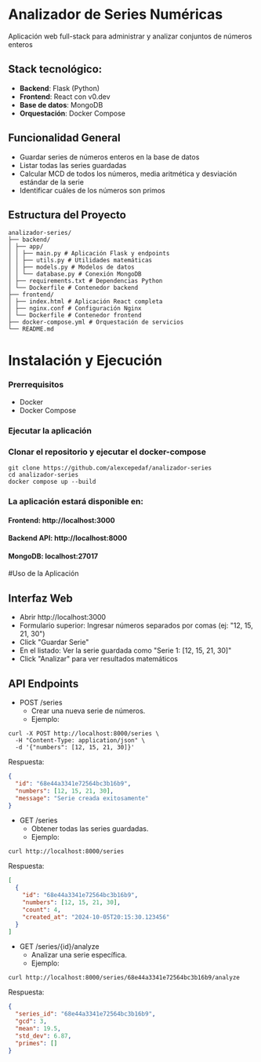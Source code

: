 # Analizador de Series Numéricas

Aplicación web full-stack para administrar y analizar conjuntos de números enteros

## Stack tecnológico:
- **Backend**: Flask (Python)
- **Frontend**: React con v0.dev
- **Base de datos**: MongoDB
- **Orquestación**: Docker Compose

## Funcionalidad General
- Guardar series de números enteros en la base de datos
- Listar todas las series guardadas
- Calcular MCD de todos los números, media aritmética y desviación estándar de la serie
- Identificar cuáles de los números son primos

## Estructura del Proyecto

```
analizador-series/
├── backend/
│ ├── app/
│ │ ├── main.py # Aplicación Flask y endpoints
│ │ ├── utils.py # Utilidades matemáticas
│ │ ├── models.py # Modelos de datos
│ │ └── database.py # Conexión MongoDB
│ ├── requirements.txt # Dependencias Python
│ └── Dockerfile # Contenedor backend
├── frontend/
│ ├── index.html # Aplicación React completa
│ ├── nginx.conf # Configuración Nginx
│ └── Dockerfile # Contenedor frontend
├── docker-compose.yml # Orquestación de servicios
└── README.md
```

# Instalación y Ejecución

### Prerrequisitos
- Docker
- Docker Compose

### Ejecutar la aplicación
### Clonar el repositorio y ejecutar el docker-compose
```
git clone https://github.com/alexcepedaf/analizador-series
cd analizador-series
docker compose up --build
```

### La aplicación estará disponible en:
#### Frontend: http://localhost:3000
#### Backend API: http://localhost:8000
#### MongoDB: localhost:27017

#Uso de la Aplicación

## Interfaz Web
- Abrir http://localhost:3000
- Formulario superior: Ingresar números separados por comas (ej: "12, 15, 21, 30")
- Click "Guardar Serie"
- En el listado: Ver la serie guardada como "Serie 1: [12, 15, 21, 30]"
- Click "Analizar" para ver resultados matemáticos

## API Endpoints
- POST /series
    - Crear una nueva serie de números.
    - Ejemplo:
```
curl -X POST http://localhost:8000/series \
  -H "Content-Type: application/json" \
  -d '{"numbers": [12, 15, 21, 30]}'
```
Respuesta:
```json
{
  "id": "68e44a3341e72564bc3b16b9",
  "numbers": [12, 15, 21, 30],
  "message": "Serie creada exitosamente"
}
```
- GET /series
  - Obtener todas las series guardadas.
  - Ejemplo:
```
curl http://localhost:8000/series
```
Respuesta:
```json
[
  {
    "id": "68e44a3341e72564bc3b16b9",
    "numbers": [12, 15, 21, 30],
    "count": 4,
    "created_at": "2024-10-05T20:15:30.123456"
  }
]
```
- GET /series/{id}/analyze
   - Analizar una serie específica.
   - Ejemplo:
```
curl http://localhost:8000/series/68e44a3341e72564bc3b16b9/analyze
```
Respuesta:
```json
{
  "series_id": "68e44a3341e72564bc3b16b9",
  "gcd": 3,
  "mean": 19.5,
  "std_dev": 6.87,
  "primes": []
}
```
